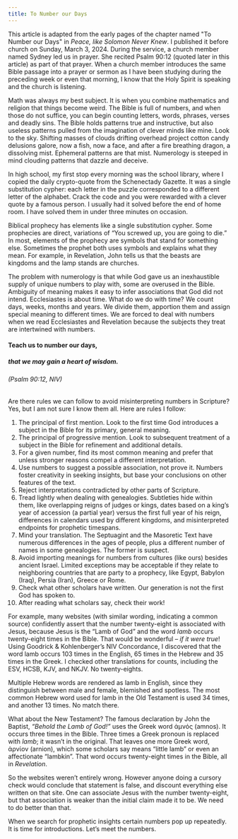 ```yaml
---
title: To Number our Days
---
```

This article is adapted from the early pages of the chapter named "To Number our Days" in *Peace, like Solomon Never Knew*. I published it before church on Sunday, March 3, 2024. During the service, a church member named Sydney led us in prayer. She recited Psalm 90:12 (quoted later in this article) as part of that prayer. When a church member introduces the same Bible passage into a prayer or sermon as I have been studying during the preceding week or even that morning, I know that the Holy Spirit is speaking and the church is listening.

Math was always my best subject. It is when you combine mathematics and religion that things become weird. The Bible is full of numbers, and when those do not suffice, you can begin counting letters, words, phrases, verses and deadly sins. The Bible holds patterns true and instructive, but also useless patterns pulled from the imagination of clever minds like mine. Look to the sky. Shifting masses of clouds drifting overhead project cotton candy delusions galore, now a fish, now a face, and after a fire breathing dragon, a dissolving mist. Ephemeral patterns are that mist. Numerology is steeped in mind clouding patterns that dazzle and deceive.

In high school, my first stop every morning was the school library, where I copied the daily crypto-quote from the Schenectady Gazette. It was a single substitution cypher: each letter in the puzzle corresponded to a different letter of the alphabet. Crack the code and you were rewarded with a clever quote by a famous person. I usually had it solved before the end of home room. I have solved them in under three minutes on occasion.

Biblical prophecy has elements like a single substitution cypher. Some prophecies are direct, variations of “You screwed up, you are going to die.” In most, elements of the prophecy are symbols that stand for something else. Sometimes the prophet both uses symbols and explains what they mean. For example, in Revelation, John tells us that the beasts are kingdoms and the lamp stands are churches.

The problem with numerology is that while God gave us an inexhaustible supply of unique numbers to play with, some are overused in the Bible. Ambiguity of meaning makes it easy to infer associations that God did not intend. Ecclesiastes is about time. What do we do with time? We count days, weeks, months and years. We divide them, apportion them and assign special meaning to different times. We are forced to deal with numbers when we read Ecclesiastes and Revelation because the subjects they treat are intertwined with numbers.

#### Teach us to number our days,
##### that we may gain a heart of wisdom. 
###### (Psalm 90:12, NIV)

Are there rules we can follow to avoid misinterpreting numbers in Scripture? Yes, but I am not sure I know them all. Here are rules I follow:

  1. The principal of first mention. Look to the first time God introduces a subject in the Bible for its primary, general meaning. 
  2. The principal of progressive mention. Look to subsequent treatment of a subject in the Bible for refinement and additional details.
  3. For a given number, find its most common meaning and prefer that unless stronger reasons compel a different interpretation.
  4. Use numbers to suggest a possible association, not prove it. Numbers foster creativity in seeking insights, but base your conclusions on other features of the text.
  5. Reject interpretations contradicted by other parts of Scripture.
  6. Tread lightly when dealing with genealogies. Subtleties hide within them, like overlapping reigns of judges or kings, dates based on a king’s year of accession (a partial year) versus the first full year of his reign, differences in calendars used by different kingdoms, and misinterpreted endpoints for prophetic timespans.
  7. Mind your translation. The Septuagint and the Masoretic Text have numerous differences in the ages of people, plus a different number of names in some genealogies. The former is suspect.
  8. Avoid importing meanings for numbers from cultures (like ours) besides ancient Israel. Limited exceptions may be acceptable if they relate to neighboring countries that are party to a prophecy, like Egypt, Babylon (Iraq), Persia (Iran), Greece or Rome.
  9. Check what other scholars have written. Our generation is not the first God has spoken to.
  10. After reading what scholars say, check their work! 

For example, many websites (with similar wording, indicating a common source) confidently assert that the number twenty-eight is associated with Jesus, because Jesus is the “Lamb of God” and the word *lamb* occurs twenty-eight times in the Bible. That would be wonderful – *if it were true*! Using Goodrick & Kohlenberger’s NIV Concordance, I discovered that the word lamb occurs 103 times in the English, 65 times in the Hebrew and 35 times in the Greek. I checked other translations for counts, including the ESV, HCSB, KJV, and NKJV. No twenty-eights.

Multiple Hebrew words are rendered as lamb in English, since they distinguish between male and female, blemished and spotless. The most common Hebrew word used for lamb in the Old Testament is used 34 times, and another 13 times. No match there.

What about the New Testament? The famous declaration by John the Baptist, *“Behold the Lamb of God!”* uses the Greek word ἀμνός (amnos). It occurs three times in the Bible. Three times a Greek pronoun is replaced with *lamb*; it wasn’t in the original. That leaves one more Greek word, ἀρνίον (arnion), which some scholars say means “little lamb” or even an affectionate “lambkin”. That word occurs twenty-eight times in the Bible, all in *Revelation*.

So the websites weren’t entirely wrong. However anyone doing a cursory check would conclude that statement is false, and discount everything else written on that site. One can associate Jesus with the number twenty-eight, but that association is weaker than the initial claim made it to be. We need to do better than that.

When we search for prophetic insights certain numbers pop up repeatedly. It is time for introductions. Let’s meet the numbers.